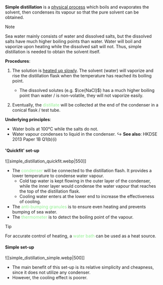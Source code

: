 **Simple distillation** is a <u>physical process</u> which boils and evaporates the solvent, then condenses its vapour so that the pure solvent can be obtained.

> [!note]
> Sea water mainly consists of water and dissolved salts, but the dissolved salts have much higher boiling points than water. Water will boil and vaporize upon heating while the dissolved salt will not. Thus, simple distillation is needed to obtain the solvent itself.

**Procedures**:
1. The solution is <u>heated up slowly</u>. The solvent (water) will vaporize and rise the distillation flask when the temperature has reached its boiling point.
	- The dissolved solutes (e.g. $\ce{NaCl}$) has a much higher boiling point than water / is non-volatile, they will not vaporize easily.

2. Eventually, the <span style="color: lightgreen">distillate</span> will be collected at the end of the condenser in a conical flask / test tube.

**Underlying principles**:
- Water boils at 100°C while the salts do not.
- Water vapour condenses to liquid in the condenser.
↪️ **See also**: HKDSE 2013 Paper 1B Q1(b)(i)

#### 'Quickfit' set-up
![[simple_distillation_quickfit.webp|550]]
- The <span style="color: lightgreen">condenser</span> will be connected to the distillation flash. It provides a lower temperature to condense water vapour.
	- Cold tap water is kept flowing in the outer layer of the condenser, while the inner layer would condense the water vapour that reaches the top of the distillation flask.
	- Cooling water enters at the lower end to increase the effectiveness of cooling.
- The <span style="color: lightgreen">anti-bumping granules</span> is to ensure even heating and prevents bumping of sea water.
- The <span style="color: lightgreen">thermometer</span> is to detect the boiling point of the vapour.

> [!tip]
> For accurate control of heating, a <span style="color: lightgreen">water bath</span> can be used as a heat source.

#### Simple set-up
![[simple_distillation_simple.webp|500]]
- The main benefit of this set-up is its relative simplicity and cheapness, since it does not utilize any condenser.
- However, the cooling effect is poorer.
